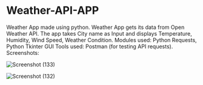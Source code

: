 # Weather-API-APP

Weather App made using python. Weather App gets its data from Open Weather API. The app takes City name as Input and displays Temperature, Humidity, Wind Speed, Weather Condition. Modules used: Python Requests, Python Tkinter GUI Tools used: Postman (for testing API requests).
Screenshots:


![Screenshot (133)](https://github.com/striderzz/Weather-API-APP/assets/72110940/bc6a2877-00c1-4b7c-8a5f-02ac6464a4c2)


![Screenshot (132)](https://github.com/striderzz/Weather-API-APP/assets/72110940/7f0fe635-57b1-4a75-a472-84d59c797f55)



